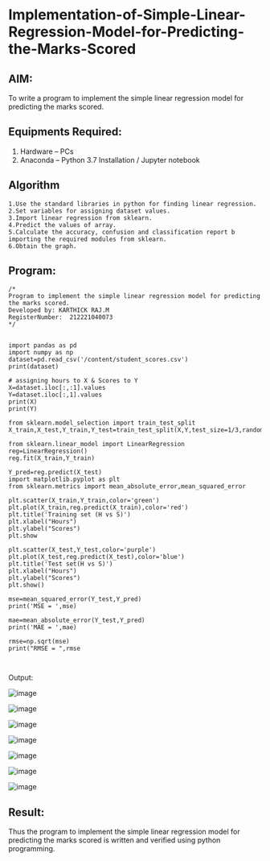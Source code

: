 # Implementation-of-Simple-Linear-Regression-Model-for-Predicting-the-Marks-Scored

## AIM:
To write a program to implement the simple linear regression model for predicting the marks scored.

## Equipments Required:
1. Hardware – PCs
2. Anaconda – Python 3.7 Installation / Jupyter notebook

## Algorithm
```
1.Use the standard libraries in python for finding linear regression.
2.Set variables for assigning dataset values.
3.Import linear regression from sklearn.
4.Predict the values of array.
5.Calculate the accuracy, confusion and classification report b importing the required modules from sklearn.
6.Obtain the graph.
```
## Program:
```
/*
Program to implement the simple linear regression model for predicting the marks scored.
Developed by: KARTHICK RAJ.M
RegisterNumber:  212221040073
*/
```



```

import pandas as pd
import numpy as np
dataset=pd.read_csv('/content/student_scores.csv')
print(dataset)

# assigning hours to X & Scores to Y
X=dataset.iloc[:,:1].values
Y=dataset.iloc[:,1].values
print(X)
print(Y)

from sklearn.model_selection import train_test_split
X_train,X_test,Y_train,Y_test=train_test_split(X,Y,test_size=1/3,random_state=0)

from sklearn.linear_model import LinearRegression
reg=LinearRegression()
reg.fit(X_train,Y_train)

Y_pred=reg.predict(X_test)
import matplotlib.pyplot as plt
from sklearn.metrics import mean_absolute_error,mean_squared_error

plt.scatter(X_train,Y_train,color='green')
plt.plot(X_train,reg.predict(X_train),color='red')
plt.title('Training set (H vs S)')
plt.xlabel("Hours")
plt.ylabel("Scores")
plt.show

plt.scatter(X_test,Y_test,color='purple')
plt.plot(X_test,reg.predict(X_test),color='blue')
plt.title('Test set(H vs S)')
plt.xlabel("Hours")
plt.ylabel("Scores")
plt.show()

mse=mean_squared_error(Y_test,Y_pred)
print('MSE = ',mse)

mae=mean_absolute_error(Y_test,Y_pred)
print('MAE = ',mae)

rmse=np.sqrt(mse)
print("RMSE = ",rmse



```






 Output:

![image](https://github.com/KARTHICKRAJM84/Implementation-of-Simple-Linear-Regression-Model-for-Predicting-the-Marks-Scored/assets/127935950/5a006a3c-eef7-4091-9a88-b917abdcf3dd)



![image](https://github.com/KARTHICKRAJM84/Implementation-of-Simple-Linear-Regression-Model-for-Predicting-the-Marks-Scored/assets/127935950/92ae86df-2cf6-49b4-88e8-2e349c1b0303)


![image](https://github.com/KARTHICKRAJM84/Implementation-of-Simple-Linear-Regression-Model-for-Predicting-the-Marks-Scored/assets/127935950/363ebd6e-04af-4921-91fc-d767cff8dcf0)



![image](https://github.com/KARTHICKRAJM84/Implementation-of-Simple-Linear-Regression-Model-for-Predicting-the-Marks-Scored/assets/127935950/0da682c7-7eb1-4230-b01f-99b5893e4d22)


![image](https://github.com/KARTHICKRAJM84/Implementation-of-Simple-Linear-Regression-Model-for-Predicting-the-Marks-Scored/assets/127935950/d2191303-4bdf-45bb-a025-9a5a2c220150)


![image](https://github.com/KARTHICKRAJM84/Implementation-of-Simple-Linear-Regression-Model-for-Predicting-the-Marks-Scored/assets/127935950/c4069e74-f883-4d3d-9573-bb8189faef0d)



![image](https://github.com/KARTHICKRAJM84/Implementation-of-Simple-Linear-Regression-Model-for-Predicting-the-Marks-Scored/assets/127935950/468993a1-e50d-4f10-931e-7c751b28895c)


## Result:
Thus the program to implement the simple linear regression model for predicting the marks scored is written and verified using python programming.
